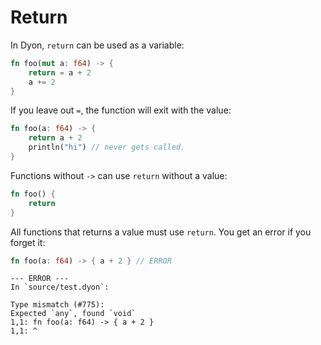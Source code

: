 # Return

In Dyon, `return` can be used as a variable:

```rust
fn foo(mut a: f64) -> {
    return = a + 2
    a += 2
}
```

If you leave out `=`, the function will exit with the value:

```rust
fn foo(a: f64) -> {
    return a + 2
    println("hi") // never gets called.
}
```

Functions without `->` can use `return` without a value:

```rust
fn foo() {
    return
}
```

All functions that returns a value must use `return`.
You get an error if you forget it:

```rust
fn foo(a: f64) -> { a + 2 } // ERROR
```

```
--- ERROR ---
In `source/test.dyon`:

Type mismatch (#775):
Expected `any`, found `void`
1,1: fn foo(a: f64) -> { a + 2 }
1,1: ^
```
